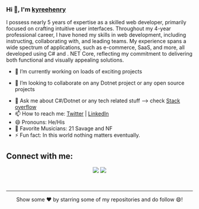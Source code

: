 ### Hi 👋, I'm [kyreehenry](https://twitter.com/KyreeHenry) 

I possess nearly 5 years of expertise as a skilled web developer, primarily focused on crafting intuitive user interfaces. Throughout my 4-year professional career, I have honed my skills in web development, including instructing, collaborating with, and leading teams. My experience spans a wide spectrum of applications, such as e-commerce, SaaS, and more, all developed using C# and . NET Core, reflecting my commitment to delivering both functional and visually appealing solutions.

- 🌱 I’m currently working on loads of exciting projects
<!-- - 📋 I'm available for .NetCore developer role (remote) - [ Check my CV](https://docs.google.com/document/d/1oN_SDzvSnOPBW8xy7e2ZyocrXaARAR1Ih5iTWABmM2E/edit?usp=sharing) -->
- 👯 I’m looking to collaborate on any Dotnet project or any open source projects
<!-- - 🤔 I’m looking for help with Nodejs and MySQL  -->
- 💬 Ask me about C#/Dotnet or any tech related stuff --> check [Stack overflow](https://stackoverflow.com/users/11780009/kyenry)
- 📫 How to reach me: [Twitter](https://twitter.com/kyreeHenry) | [LinkedIn](https://linkedin.com/in/michealenehenry)
- 😄 Pronouns: He/His
- 🎼 Favorite Musicians: 21 Savage and NF
- ⚡ Fun fact: In this world nothing matters eventually.


## Connect with me:

<p align="center">
<a href = "https://www.linkedin.com/in/michealenehenry"><img src="https://img.icons8.com/fluent/48/000000/linkedin.png"/></a>
<a href = "https://twitter.com/KyreeHenry"><img src="https://img.icons8.com/fluent/48/000000/twitter.png"/></a>
</p>
   

<br>
<hr>
<p align = "center">
Show some ❤️ by starring some of my repositories and do follow 😄!
</p>
